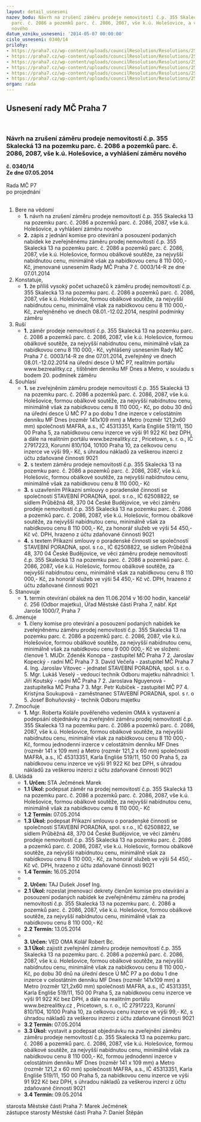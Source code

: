 ```yaml
---
layout: detail_usneseni
nazev_bodu: Návrh na zrušení záměru prodeje nemovitostí č.p. 355 Skalecká 13 na pozemku
  parc. č. 2086 a pozemků parc. č. 2086, 2087, vše k.ú. Holešovice, a vyhlášení záměru
  nového
datum_vzniku_usneseni: '2014-05-07 00:00:00'
cislo_usneseni: 0340/14
prilohy:
- https://praha7.cz/wp-content/uploads/councilResolution/Resolutions/25041/23-14-priloha_2_z1sk13.pdf
- https://praha7.cz/wp-content/uploads/councilResolution/Resolutions/25041/23-14-priloha_6_0003r14.doc
- https://praha7.cz/wp-content/uploads/councilResolution/Resolutions/25041/23-14-priloha_7_zamer2skalecka13.doc
- https://praha7.cz/wp-content/uploads/councilResolution/Resolutions/25041/23-14-priloha_8_0104z13.doc
- https://praha7.cz/wp-content/uploads/councilResolution/Resolutions/25041/23-14-priloha_10_ksskalecka13.doc
- https://praha7.cz/wp-content/uploads/councilResolution/Resolutions/25041/23-14-priloha_11_penbsk13.pdf
organ: rada
---
```

<div id="ucUsn_pList" class="usn">
	<span><h2>Usnesení rady MČ Praha 7 </h2>
<br></span><div class="standBody">
<span><h3>Návrh na zrušení záměru prodeje nemovitostí č.p. 355 Skalecká 13 na pozemku parc. č. 2086 a pozemků parc. č. 2086, 2087, vše k.ú. Holešovice, a vyhlášení záměru nového</h3></span><div class="center">
		<strong>č. 0340/14</strong><br>
	</div>
<div class="center">
		<strong>Ze dne 07.05.2014</strong><br><br>
	</div>Rada MČ P7<br> po projednání<br><br><ol>
<li>Bere na vědomí<ul>
<li>
<strong>1.</strong> návrh na zrušení záměru prodeje nemovitostí č.p. 355 Skalecká 13 na pozemku parc. č. 2086 a pozemků parc. č. 2086, 2087, vše k.ú. Holešovice, a vyhlášení záměru nového</li>
<li>
<strong>2.</strong> zápis z jednání komise pro otevírání a posouzení podaných nabídek ke zveřejněnému záměru prodej nemovitostí č.p. 355 Skalecká 13 na pozemku parc. č. 2086 a pozemků parc. č. 2086, 2087, vše k.ú. Holešovice, formou obálkové soutěže, za nejvyšší nabídnutou cenu, minimálně však za nabídkovou cenu 8 110 000,- Kč, jmenované usnesením Rady MČ Praha 7 č. 0003/14-R ze dne 07.01.2014</li>
</ul>
</li>
<li>Konstatuje,<ul><li>
<strong>1.</strong> že příliš vysoký počet uchazečů k záměru prodej nemovitostí č.p. 355 Skalecká 13 na pozemku parc. č. 2086 a pozemků parc. č. 2086, 2087, vše k.ú. Holešovice, formou obálkové soutěže, za nejvyšší nabídnutou cenu, minimálně však za nabídkovou cenu 8 110 000,- Kč, zveřejněného ve dnech 08.01.-12.02.2014, nesplnil podmínky záměru</li></ul>
</li>
<li>Ruší<ul><li>
<strong>1.</strong> záměr prodeje nemovitostí č.p. 355 Skalecká 13 na pozemku parc. č. 2086 a pozemků parc. č. 2086, 2087, vše k.ú. Holešovice, formou obálkové soutěže, za nejvyšší nabídnutou cenu, minimálně však za nabídkovou cenu 8 110 000,- Kč, vyhlášený usnesením Rady MČ Praha 7 č. 0003/14-R ze dne 07.01.2014, zveřejněný ve dnech 08.01.-12.02.2014 na úřední desce Ú MČ P7, realitním portálu www.bezrealitky.cz , tištěném denníku MF Dnes a Metro, v souladu s bodem 20. podmínek záměru</li></ul>
</li>
<li>Souhlasí<ul>
<li>
<strong>1.</strong> se zveřejněním záměru prodeje nemovitostí č.p. 355 Skalecká 13 na pozemku parc. č. 2086 a pozemků parc. č. 2086, 2087, vše k.ú. Holešovice, formou obálkové soutěže, za nejvyšší nabídnutou cenu, minimálně však za nabídkovou cenu 8 110 000,- Kč, po dobu 30 dnů na úřední desce Ú MČ P7 a po dobu 1 dne inzerce v celostátním denníku MF Dnes (rozměr 141x109 mm) a Metro (rozměr 121,2x60 mm) společnosti MAFRA, a.s., IČ 45313351, Karla Engliše 519/11, 150 00 Praha 5, za nabídkovou cenu inzerce ve výši 91 922 Kč bez DPH, a dále na realitním portálu www.bezrealitky.cz , Pricetown, s. r. o., IČ 27917223, Korunní 810/104, 10100 Praha 10, za celkovou cenu inzerce ve výši 99,- Kč, s úhradou nákladů za veškerou inzerci z účtu zdaňované činnosti 9021</li>
<li>
<strong>2.</strong> s textem záměru prodeje nemovitostí č.p. 355 Skalecká 13 na pozemku parc. č. 2086 a pozemků parc. č. 2086, 2087, vše k.ú. Holešovic, formou obálkové soutěže, za nejvyšší nabídnutou cenu, minimálně však za nabídkovou cenu 8 110 000,- Kč</li>
<li>
<strong>3.</strong> s uzavřením Příkazní smlouvy o poradenské činnosti se společností STAVEBNÍ PORADNA, spol. s r.o., IČ 62508822, se sídlem Průběžná 48, 370 04 České Budějovice, ve věci záměru prodeje nemovitostí č.p. 355 Skalecká 13 na pozemku parc. č. 2086 a pozemků parc. č. 2086, 2087, vše k.ú. Holešovic, formou obálkové soutěže, za nejvyšší nabídnutou cenu, minimálně však za nabídkovou cenu 8 110 000,- Kč, za honorář služeb ve výši 54 450,- Kč vč. DPH, hrazeno z účtu zdaňované činnosti 9021</li>
<li>
<strong>4.</strong> s textem Příkazní smlouvy o poradenské činnosti se společností STAVEBNÍ PORADNA, spol. s r.o., IČ 62508822, se sídlem Průběžná 48, 370 04 České Budějovice, ve věci záměru prodeje nemovitostí č.p. 355 Skalecká 13 na pozemku parc. č. 2086 a pozemků parc. č. 2086, 2087, vše k.ú. Holešovic, formou obálkové soutěže, za nejvyšší nabídnutou cenu, minimálně však za nabídkovou cenu 8 110 000,- Kč, za honorář služeb ve výši 54 450,- Kč vč. DPH, hrazeno z účtu zdaňované činnosti 9021</li>
</ul>
</li>
<li>Stanovuje<ul><li>
<strong>1.</strong> termín otevírání obálek na den 11.06.2014 v 16:00 hodin, kancelář č. 256 (Odbor majetku), Úřad Městské části Praha 7, nábř. Kpt Jaroše 1000/7, Praha 7 </li></ul>
</li>
<li>Jmenuje<ul><li>
<strong>1.</strong> členy komise pro otevírání a posouzení podaných nabídek ke zveřejněnému záměru prodej nemovitostí č.p. 355 Skalecká 13 na pozemku parc. č. 2086 a pozemků parc. č. 2086, 2087, vše k.ú. Holešovice, formou obálkové soutěže, za nejvyšší nabídnutou cenu, minimálně však za nabídkovou cenu 9 000 000,- Kč                                                          ve složení:                                                                                                        členové                                                                                                                         1. MUDr. Zdeněk Konopa - zastupitel MČ Praha 7                                                                2. Jaroslav Kopecký - radní MČ Praha 7                                                                                                                                                 3. David Večeřa - zastupitel MČ Praha 7                                                                  4. Ing. Jaroslav Vítovec - jednatel STAVEBNÍ PORADNA, spol. s r. o.                                                          5. Mgr. Lukáš Veselý - vedoucí technik Odboru majetku                                    náhradníci:                                                                                                                     1. Jiří Koutský - radní MČ Praha 7                                                                            2. Jaroslava Nguyenová - zastupitelka MČ Praha 7                                                                                                        3. Mgr. Petr Kubíček - zastupitel MČ P7                                                 4. Kristýna Soukupová - zaměstnanec STAVEBNÍ PORADNA, spol. s r. o                                                      5. Josef Bohuňovský - technik Odboru majetku</li></ul>
</li>
<li>Zmocňuje<ul><li>
<strong>1.</strong> Mgr. Roberta Koláře pověřeného vedením OMA k vystavení a podepsání objednávky na zveřejnění záměru prodej nemovitostí č.p. 355 Skalecká 13 na pozemku parc. č. 2086 a pozemků parc. č. 2086, 2087, vše k.ú. Holešovice, formou obálkové soutěže, za nejvyšší nabídnutou cenu, minimálně však za nabídkovou cenu 8 110 000,- Kč, formou jednodenní inzerce v celostátním denníku MF Dnes (rozměr 141 x 109 mm) a Metro (rozměr 121,2 x 60 mm) společnosti MAFRA, a.s., IČ 45313351, Karla Engliše 519/11, 150 00 Praha 5, za nabídkovou cenu inzerce ve výši 91 922 Kč bez DPH, s úhradou nákladů za veškerou inzerci z účtu zdaňované činnosti 9021</li></ul>
</li>
<li>Ukládá<ul>
<li>
<strong>1. Určen: </strong>STA Ječmének Marek</li>
<li>
<strong>1.1 Úkol: </strong>podepsat záměr na prodej nemovitostí č.p. 355 Skalecká 13 na pozemku parc. č. 2086 a pozemků parc. č. 2086, 2087, vše k.ú. Holešovice, formou obálkové soutěže, za nejvyšší nabídnutou cenu, minimálně však za nabídkovou cenu 8 110 000,- Kč</li>
<li>
<strong>1.2 Termín: </strong>07.05.2014</li>
<li>
<strong>1.3 Úkol: </strong>podepsat Příkazní smlouvu o poradenské činnosti se společností STAVEBNÍ PORADNA, spol. s r.o., IČ 62508822, se sídlem Průběžná 48, 370 04 České Budějovice, ve věci záměru prodeje nemovitostí č.p. 355 Skalecká 13 na pozemku parc. č. 2086 a pozemků parc. č. 2086, 2087, vše k.ú. Holešovic, formou obálkové soutěže, za nejvyšší nabídnutou cenu, minimálně však za nabídkovou cenu 8 110 000,- Kč, za honorář služeb ve výši 54 450,- Kč vč. DPH, hrazeno z účtu zdaňované činnosti 9021</li>
<li>
<strong>1.4 Termín: </strong>16.05.2014</li>
<li>
<strong><br>2. Určen: </strong>TAJ Dušek Josef Ing.</li>
<li>
<strong>2.1 Úkol: </strong>rozeslat jmenovací dekrety členům komise pro otevírání a posouzení podaných nabídek ke zveřejněnému záměru na prodej nemovitostí č.p. 355 Skalecká 13 na pozemku parc. č. 2086 a pozemků parc. č. 2086, 2087, vše k.ú. Holešovice, formou obálkové soutěže, za nejvyšší nabídnutou cenu, minimálně však za nabídkovou cenu 8 110 000,- Kč</li>
<li>
<strong>2.2 Termín: </strong>13.05.2014</li>
<li>
<strong><br>3. Určen: </strong>VED OMA Kolář Robert Bc.</li>
<li>
<strong>3.1 Úkol: </strong>zajistit zveřejnění záměru prodeje nemovitostí č.p. 355 Skalecká 13 na pozemku parc. č. 2086 a pozemků parc. č. 2086, 2087, vše k.ú. Holešovice, formou obálkové soutěže, za nejvyšší nabídnutou cenu, minimálně však za nabídkovou cenu 8 110 000,- Kč, po dobu 30 dnů na úřední desce Ú MČ P7 a po dobu 1 dne inzerce v celostátním denníku MF Dnes (rozměr 141x109 mm) a Metro (rozměr 121,2x60 mm) společnosti MAFRA, a.s., IČ 45313351, Karla Engliše 519/11, 150 00 Praha 5, za nabídkovou cenu inzerce ve výši 91 922 Kč bez DPH, a dále na realitním portálu www.bezrealitky.cz , Pricetown, s. r. o., IČ 27917223, Korunní 810/104, 10100 Praha 10, za celkovou cenu inzerce ve výši 99,- Kč, s úhradou nákladů za veškerou inzerci z účtu zdaňované činnosti 9021</li>
<li>
<strong>3.2 Termín: </strong>07.05.2014</li>
<li>
<strong>3.3 Úkol: </strong>vystavit a podepsat objednávku na zveřejnění záměru záměru prodeje nemovitostí č.p. 355 Skalecká 13 na pozemku parc. č. 2086 a pozemků parc. č. 2086, 2087, vše k.ú. Holešovice, formou obálkové soutěže, za nejvyšší nabídnutou cenu, minimálně však za nabídkovou cenu 8 110 000,- Kč, formou jednodenní inzerce v celostátním denníku MF Dnes (rozměr 141 x 109 mm) a Metro (rozměr 121,2 x 60 mm) společnosti MAFRA, a.s., IČ 45313351, Karla Engliše 519/11, 150 00 Praha 5, za nabídkovou cenu inzerce ve výši 91 922 Kč bez DPH, s úhradou nákladů za veškerou inzerci z účtu zdaňované činnosti 9021</li>
<li>
<strong>3.4 Termín: </strong>09.05.2014</li>
</ul>
</li>
</ol>starosta Městské části Praha 7: Marek Ječmének<br>zástupce starosty Městské části Praha 7: Daniel Štěpán 
</div>
</div>